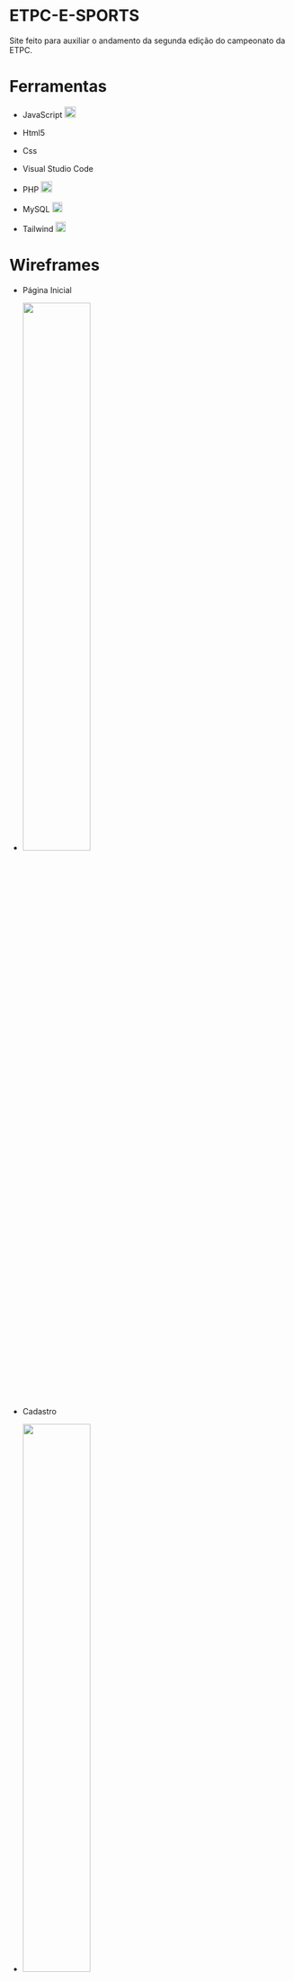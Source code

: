 # ETPC-E-SPORTS
Site feito para auxiliar o andamento da segunda edição do campeonato da ETPC.

# Ferramentas
- JavaScript  <img src="https://upload.wikimedia.org/wikipedia/commons/thumb/9/99/Unofficial_JavaScript_logo_2.svg/480px-Unofficial_JavaScript_logo_2.svg.png" width="20">

- Html5 <img src="https://logodownload.org/wp-content/uploads/2016/10/html5-logo-10.png" width="15">

- Css <img src="https://logodownload.org/wp-content/uploads/2017/04/css-3-logo-1.png" width="15">

- Visual Studio Code <img src="https://upload.wikimedia.org/wikipedia/commons/thumb/9/9a/Visual_Studio_Code_1.35_icon.svg/1024px-Visual_Studio_Code_1.35_icon.svg.png" width="15">

- PHP  <img src="https://image.flaticon.com/icons/png/512/919/919830.png" width="20">

- MySQL <img src="https://dashboard.absam.io/img/icon_mysql.svg" width="18">

- Tailwind <img src="https://encrypted-tbn0.gstatic.com/images?q=tbn:ANd9GcTeKPw4CK4jcH7udsFHZdiB3iIOuI3fUCsxUZosXy4Y1yd25NA-dzCBPrSDIhg1BwObl3w&usqp=CAU" width="18">

# Wireframes

- Página Inicial
- <img src="https://media.discordapp.net/attachments/663603698903154701/885988844409851914/unknown.png" width="50%">

- Cadastro
- <img src="https://cdn.discordapp.com/attachments/663603698903154701/885989173528506448/unknown.png" width="50%">

- Cadastro - Termos e Condições
- <img src="https://cdn.discordapp.com/attachments/663603698903154701/885989342399582228/unknown.png" width="50%">
